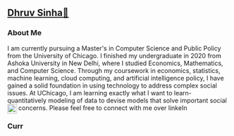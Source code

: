 ## [Dhruv Sinha👋](https://github.com/dhruvsinha)

### About Me

I am currently pursuing a Master's in Computer Science and Public Policy from the University of Chicago. I finished my undergraduate in 2020 from Ashoka University in New Delhi, where I studied Economics, Mathematics, and Computer Science. Through my coursework in economics, statistics, machine learning, cloud computing, and artificial intelligence policy, I have gained a solid foundation in using technology to address complex social issues. At UChicago, I am learning exactly what I want to learn- quantitatively modeling of data to devise models that solve important social concerns. Please feel free to connect with me over linkeIn 
<a href="https://www.linkedin.com/in/prudhvignv/">
  <img align="left" alt="Prudhvi's LinkdeIN" width="22px" src="https://cdn.jsdelivr.net/npm/simple-icons@v3/icons/linkedin.svg" />
</a>

### Curr
<!--
**dhruvsinha/dhruvsinha** is a ✨ _special_ ✨ repository because its `README.md` (this file) appears on your GitHub profile.

Here are some ideas to get you started:

- 🔭 I’m currently working on ...
- 🌱 I’m currently learning ...
- 👯 I’m looking to collaborate on ...
- 🤔 I’m looking for help with ...
- 💬 Ask me about ...
- 📫 How to reach me: ...
- 😄 Pronouns: ...
- ⚡ Fun fact: ...
-->
